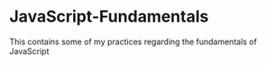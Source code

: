 # JavaScript-Fundamentals
This contains some of my practices regarding the fundamentals of JavaScript
